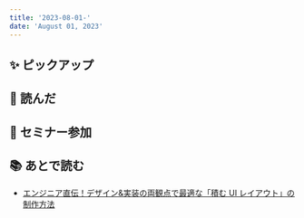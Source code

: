 ```yaml
---
title: '2023-08-01-'
date: 'August 01, 2023'
---
```


## ✨ ピックアップ

## 👀 読んだ

## 🚶 セミナー参加

## 📚 あとで読む

- [エンジニア直伝！デザイン&実装の両観点で最適な「積む UI レイアウト」の制作方法](https://note.com/shikicheri/n/n3cd8ed01cdef)
